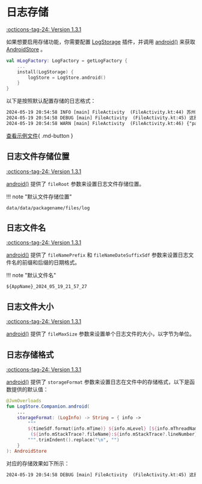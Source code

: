 # 日志存储

[:octicons-tag-24: Version 1.3.1](https://sakurajimamaii.github.io/AVE-DOC/version/tools/#131)

如果想要启用存储功能，你需要配置 [LogStorage](https://api.ave.entropy2020.cn/log/core/com.log.vastgui.core.plugin/-log-storage/index.html?query=class%20LogStorage(val%20mConfiguration:%20LogStorage.Configuration)) 插件，并调用 [android()](https://api.ave.entropy2020.cn/tools/com.ave.vastgui.tools.log/android.html) 来获取 [AndroidStore](https://api.ave.entropy2020.cn/tools/com.ave.vastgui.tools.log/-android-store/index.html) 。

```kotlin
val mLogFactory: LogFactory = getLogFactory {
    ...
    install(LogStorage) {
        logStore = LogStore.android()
    }
}
```

以下是按照默认配置存储的日志格式：

```xml
2024-05-19 20:54:58 INFO [main] FileActivity  (FileActivity.kt:44) 苏州园林里都有假山和池沼。假山的堆叠，可以说是一项艺术而不仅是技术。或者是重峦叠嶂，或者是几座小山配合着竹子花木，全在乎设计者和匠师们生平多阅历，胸中有邱壑，才能使游览者攀登的时候忘却苏州城市，只觉得身在山间。至于池沼，大多引用活水。有些园林池沼宽敞，就把池沼作为全园的中心，其他景物配合着布置。水面假如成河道模样，往往安排桥梁。假如安排两座以上的桥梁，那就一座一个样，决不雷同。池沼或河道的边沿很少砌齐整的石岸，总是高低屈曲任其自然。还在那儿布置几块玲珑的石头，或者种些花草：这也是为了取得从各个角度看都成一幅画的效果。池沼里养着金鱼或各色鲤鱼，夏秋季节荷花或睡莲开放，游览者看“鱼戏莲叶间”，又是入画的一景。 
2024-05-19 20:54:58 DEBUG [main] FileActivity  (FileActivity.kt:45) 这是一条日志
2024-05-19 20:54:58 WARN [main] FileActivity  (FileActivity.kt:46) {"password":"123456789","username":"小明"}
```

[查看示例文件](https://github.com/SakurajimaMaii/Android-Vast-Extension/blob/develop/libraries/tools/log/AVE_2024_05_19_21_57_27.log){ .md-button }

## 日志文件存储位置

[:octicons-tag-24: Version 1.3.1](https://sakurajimamaii.github.io/AVE-DOC/version/tools/#131)

[android()](https://api.ave.entropy2020.cn/tools/com.ave.vastgui.tools.log/android.html) 提供了 `fileRoot` 参数来设置日志文件存储位置。

!!! note "默认文件存储位置"

    data/data/packagename/files/log

## 日志文件名

[:octicons-tag-24: Version 1.3.1](https://sakurajimamaii.github.io/AVE-DOC/version/tools/#131)

[android()](https://api.ave.entropy2020.cn/tools/com.ave.vastgui.tools.log/android.html) 提供了 `fileNamePrefix` 和 `fileNameDateSuffixSdf` 参数来设置日志文件名的前缀和后缀的日期格式。

!!! note "默认文件名"

    ${AppName}_2024_05_19_21_57_27


## 日志文件大小

[:octicons-tag-24: Version 1.3.1](https://sakurajimamaii.github.io/AVE-DOC/version/tools/#131)

[android()](https://api.ave.entropy2020.cn/tools/com.ave.vastgui.tools.log/android.html) 提供了 `fileMaxSize` 参数来设置单个日志文件的大小，以字节为单位。

## 日志存储格式

[:octicons-tag-24: Version 1.3.1](https://sakurajimamaii.github.io/AVE-DOC/version/tools/#131)

[android()](https://api.ave.entropy2020.cn/tools/com.ave.vastgui.tools.log/android.html) 提供了 `storageFormat` 参数来设置日志在文件中的存储格式，以下是函数提供的默认值：

```kotlin
@JvmOverloads
fun LogStore.Companion.android(
    ...
    storageFormat: (LogInfo) -> String = { info ->
        """
        ${timeSdf.format(info.mTime)} ${info.mLevel} [${info.mThreadName}] ${info.mTag} 
         (${info.mStackTrace?.fileName}:${info.mStackTrace?.lineNumber}) ${info.mContent}
        """.trimIndent().replace("\n", "")
    }
): AndroidStore
```

对应的存储效果如下所示：

```xml
2024-05-19 20:54:58 DEBUG [main] FileActivity  (FileActivity.kt:45) 这是一条日志
```
